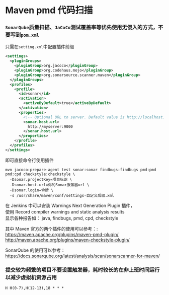 # Maven pmd 代码扫描

### `SonarQube`质量扫描、`JaCoCo`测试覆盖率等优先使用无侵入的方式，不要写到`pom.xml`

只需在`setting.xml`中配置插件前缀
```xml
<settings>
  <pluginGroups>
    <pluginGroup>org.jacoco</pluginGroup>
    <pluginGroup>org.codehaus.mojo</pluginGroup>
    <pluginGroup>org.sonarsource.scanner.maven</pluginGroup>
  </pluginGroups>
  <profiles>
    <profile>
      <id>sonar</id>
      <activation>
        <activeByDefault>true</activeByDefault>
      </activation>
      <properties>
        <!-- Optional URL to server. Default value is http://localhost:9000 -->
        <sonar.host.url>
          http://myserver:9000
        </sonar.host.url>
      </properties>
    </profile>
  </profiles>
</settings>
```
即可直接命令行使用插件
```shell
mvn jacoco:prepare-agent test sonar:sonar findbugs:findbugs pmd:pmd pmd:cpd checkstyle:checkstyle \
  -Dsonar.projectKey=项目标识 \
  -Dsonar.host.url=你的Sonar服务器url \
  -Dsonar.login=令牌 \
  -s /usr/share/maven/conf/settings-自定义后缀.xml
```

在 Jenkins 中可以安装 Warnings Next Generation Plugin 插件，\
使用 Record compiler warnings and static analysis results \
显示各种报告如： java, findbugs, pmd, cpd, checkstyle

其中 Maven 官方的两个插件的使用可以参考：:\
https://maven.apache.org/plugins/maven-pmd-plugin/ \
http://maven.apache.org/plugins/maven-checkstyle-plugin/

SonarQube 的使用可以参考：\
https://docs.sonarqube.org/latest/analysis/scan/sonarscanner-for-maven/


### 提交较为频繁的项目不要设置触发器，耗时较长的在非上班时间运行以减少虚拟机资源占用

```
H H(0-7),H(12-13),18 * * *
```